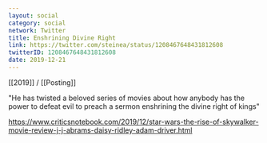 ```yaml
---
layout: social
category: social
network: Twitter
title: Enshrining Divine Right
link: https://twitter.com/steinea/status/1208467648431812608
twitterID: 1208467648431812608
date: 2019-12-21
---
```


[[2019]] / [[Posting]]

"He has twisted a beloved series of movies about how anybody has the power to defeat evil to preach a sermon enshrining the divine right of kings"

<https://www.criticsnotebook.com/2019/12/star-wars-the-rise-of-skywalker-movie-review-j-j-abrams-daisy-ridley-adam-driver.html>
